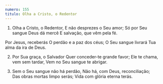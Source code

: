 ```yaml
---
numero: 155
titulo: Olha a Cristo, o Redentor
---
```

1. Olha a Cristo, o Redentor,
E não desprezes o Seu amor;
Só por Seu sangue Deus dá mercê
E salvação, que vêm pela fé.

Por Jesus, receberás
O perdão e a paz dos céus;
O Seu sangue livrará
Tua alma da ira de Deus.

2. Por Sua graça, o Salvador
Quer conceder-te grande favor;
Ele te chama, vem sem tardar,
Vem no Seu sangue te abrigar.

3. Sem o Seu sangue não há perdão,
Não há, com Deus, reconciliação;
Das obras mortas limpo serás;
Vida com glória eterna terás.
